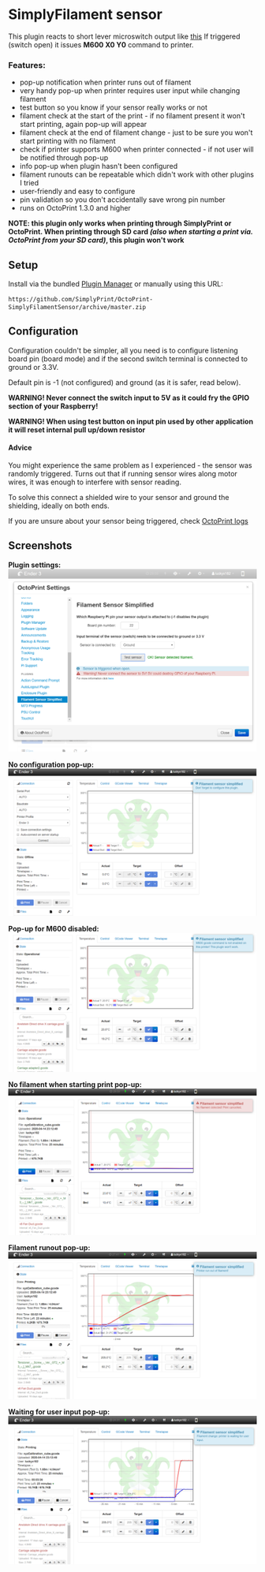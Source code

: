 # SimplyFilament sensor

This plugin reacts to short lever microswitch output like [this](https://chinadaier.en.made-in-china.com/product/ABVJkvyMAqcT/China-1A-125VAC-on-off-Kw10-Mini-Micro-Mouse-Switch.html)
If triggered (switch open) it issues **M600 X0 Y0** command to printer.

### Features:
* pop-up notification when printer runs out of filament
* very handy pop-up when printer requires user input while changing filament
* test button so you know if your sensor really works or not
* filament check at the start of the print - if no filament present it won't start printing, again pop-up will appear
* filament check at the end of filament change - just to be sure you won't start printing with no filament
* check if printer supports M600 when printer connected - if not user will be notified through pop-up
* info pop-up when plugin hasn't been configured
* filament runouts can be repeatable which didn't work with other plugins I tried
* user-friendly and easy to configure
* pin validation so you don't accidentally save wrong pin number
* runs on OctoPrint 1.3.0 and higher

**NOTE: this plugin only works when printing through SimplyPrint or OctoPrint. When printing through SD card _(also when starting a print via. OctoPrint from your SD card)_, this plugin won't work**

## Setup

Install via the bundled [Plugin Manager](https://docs.octoprint.org/en/master/bundledplugins/pluginmanager.html)
or manually using this URL:

    https://github.com/SimplyPrint/OctoPrint-SimplyFilamentSensor/archive/master.zip

## Configuration

Configuration couldn't be simpler, all you need is to configure listening board pin (board mode) and if the second switch terminal is connected to ground or 3.3V.

Default pin is -1 (not configured) and ground (as it is safer, read below).

**WARNING! Never connect the switch input to 5V as it could fry the GPIO section of your Raspberry!**

**WARNING! When using test button on input pin used by other application it will reset internal pull up/down resistor**

#### Advice

You might experience the same problem as I experienced - the sensor was randomly triggered. Turns out that if running sensor wires along motor wires, it was enough to interfere with sensor reading.

To solve this connect a shielded wire to your sensor and ground the shielding, ideally on both ends.

If you are unsure about your sensor being triggered, check [OctoPrint logs](https://community.octoprint.org/t/where-can-i-find-octoprints-and-octopis-log-files/299)

## Screenshots

**Plugin settings:**
![plugin_settings](screenshots/settings.png "Plugin settings")

**No configuration pop-up:**
![no_config_pop-up](screenshots/no_conf_popup.png "No configuration pop-up")

**Pop-up for M600 disabled:**
![M600_not_enabled](screenshots/M600_disabled.png "M600 not enabled pop-up")

**No filament when starting print pop-up:**
![start_no_filament_popup](screenshots/no_filament.png "Start with no filament pop-up")

**Filament runout pop-up:**
![no_filament_popup](screenshots/filament_runout.png "No filament pop-up")

**Waiting for user input pop-up:**
![user_input_popup](screenshots/waiting_for_user_input.png "User input required pop-up")
